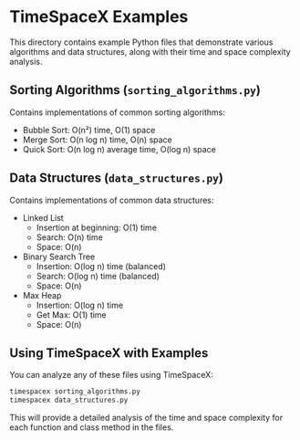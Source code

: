 # TimeSpaceX Examples

This directory contains example Python files that demonstrate various algorithms and data structures, along with their time and space complexity analysis.

## Sorting Algorithms (`sorting_algorithms.py`)

Contains implementations of common sorting algorithms:
- Bubble Sort: O(n²) time, O(1) space
- Merge Sort: O(n log n) time, O(n) space
- Quick Sort: O(n log n) average time, O(log n) space

## Data Structures (`data_structures.py`)

Contains implementations of common data structures:
- Linked List
  - Insertion at beginning: O(1) time
  - Search: O(n) time
  - Space: O(n)
- Binary Search Tree
  - Insertion: O(log n) time (balanced)
  - Search: O(log n) time (balanced)
  - Space: O(n)
- Max Heap
  - Insertion: O(log n) time
  - Get Max: O(1) time
  - Space: O(n)

## Using TimeSpaceX with Examples

You can analyze any of these files using TimeSpaceX:

```bash
timespacex sorting_algorithms.py
timespacex data_structures.py
```

This will provide a detailed analysis of the time and space complexity for each function and class method in the files. 